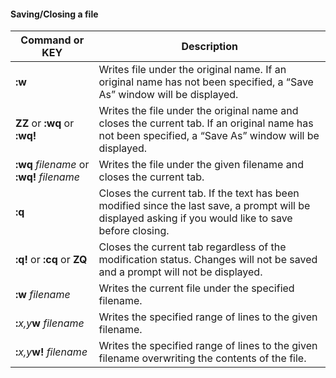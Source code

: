 #### Saving/Closing a file

| Command or KEY | Description |
| - | - |
| **:w** | Writes file under the original name.  If an original name has not been specified, a “Save As” window will be displayed. |
| **ZZ** or **:wq** or **:wq!** | Writes the file under the original name and closes the current tab.  If an original name has not been specified, a “Save As” window will be displayed. |
| **:wq** _filename_ or **:wq!** _filename_ | Writes the file under the given filename and closes the current tab. |
| **:q** | Closes the current tab.  If the text has been modified since the last save, a prompt will be displayed asking if you would like to save before closing. |
| **:q!** or **:cq** or **ZQ** | Closes the current tab regardless of the modification status.  Changes will not be saved and a prompt will not be displayed. |
| **:w** _filename_ | Writes the current file under the specified filename. |
| **:**_x,y_**w** _filename_ | Writes the specified range of lines to the given filename. |
| **:**_x,y_**w!** _filename_ | Writes the specified range of lines to the given filename overwriting the contents of the file. |

